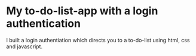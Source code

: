 # My to-do-list-app with a login authentication
I built a login authentiation which directs you to 
a to-do-list using html, css and javascript.

